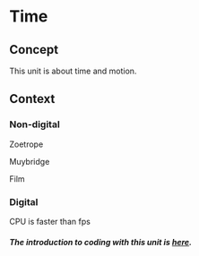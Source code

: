 # Time

## Concept

This unit is about time and motion.


## Context


### Non-digital

Zoetrope

Muybridge

Film


### Digital

CPU is faster than fps 


##### The introduction to coding with this unit is [here](code.md).
